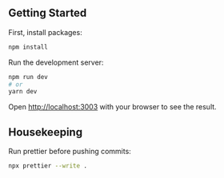 ## Getting Started

First, install packages:

```bash
npm install
```

Run the development server:

```bash
npm run dev
# or
yarn dev
```

Open [http://localhost:3003](http://localhost:3003) with your browser to see the result.

## Housekeeping

Run prettier before pushing commits:

```bash
npx prettier --write .
```

